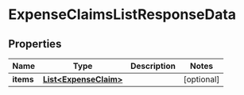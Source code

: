 

# ExpenseClaimsListResponseData


## Properties

| Name | Type | Description | Notes |
|------------ | ------------- | ------------- | -------------|
|**items** | [**List&lt;ExpenseClaim&gt;**](ExpenseClaim.md) |  |  [optional] |



